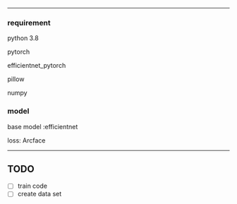 
----------------------------------------
### requirement
python 3.8

pytorch

efficientnet_pytorch

pillow

numpy


### model
base model :efficientnet

loss: Arcface

----------------------------------------
## TODO

- [ ] train code
- [ ] create data set
